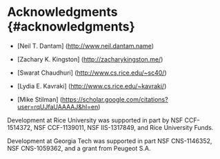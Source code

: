 Acknowledgments {#acknowledgments}
===============
* [Neil T. Dantam]
  (http://www.neil.dantam.name)

* [Zachary K. Kingston]
  (http://zacharykingston.me/)

* [Swarat Chaudhuri]
  (http://www.cs.rice.edu/~sc40/)

* [Lydia E. Kavraki]
  (http://www.cs.rice.edu/~kavraki/)

* [Mike Stilman]
  (https://scholar.google.com/citations?user=rqUJfaUAAAAJ&hl=en)

Development at Rice University was supported in part by NSF
CCF-1514372, NSF CCF-1139011, NSF IIS-1317849, and Rice University
Funds.

Development at Georgia Tech was supported in part NSF
CNS-1146352, NSF CNS-1059362, and a grant from Peugeot S.A.
